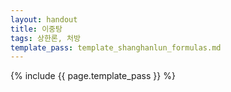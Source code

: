 ```yaml
---
layout: handout
title: 이중탕
tags: 상한론, 처방
template_pass: template_shanghanlun_formulas.md
---
```



{% include {{ page.template_pass }} %}